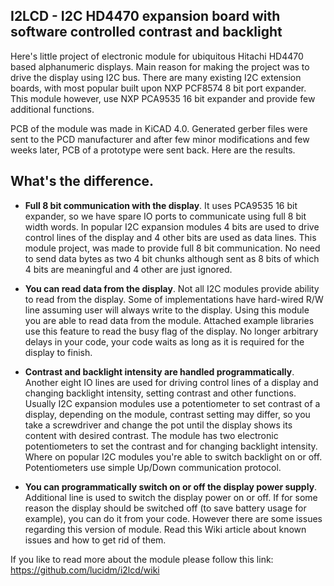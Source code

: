 ## I2LCD - I2C HD4470 expansion board with software controlled contrast and backlight

Here's little project of electronic module for ubiquitous Hitachi HD4470 based
alphanumeric displays. Main reason for making the project was to drive the
display using I2C bus. There are many existing I2C extension boards, with most popular
built upon NXP PCF8574 8 bit port expander. This module however, use NXP PCA9535 16 bit expander and
provide few additional functions.

PCB of the module was made in KiCAD 4.0. Generated gerber
files were sent to the PCD manufacturer and after few minor modifications and
few weeks later, PCB of a prototype were sent back. Here are the results.

## What's the difference.

- **Full 8 bit communication with the display**.
  It uses PCA9535 16 bit expander, so we have spare IO ports to
communicate using full 8 bit width words. In popular I2C expansion modules
4 bits are used to drive control lines of the display and 4 other bits are used
as data lines. This module project, was made to provide full 8 bit communication.
No need to send data bytes as two 4 bit chunks although sent as 8 bits of which
4 bits are meaningful and 4 other are just ignored.

- **You can read data from the display**.
  Not all I2C modules provide ability to read from the display. Some of
implementations have hard-wired R/W line assuming user will always write to the
display. Using this module you are able to read data from the module. Attached example
libraries use this feature to read the busy flag of the display. No longer
arbitrary delays in your code, your code waits as long as it is required for the
display to finish.

- **Contrast and backlight intensity are handled programmatically**.
  Another eight IO lines are used for driving control lines of a display and
changing backlight intensity, setting contrast and other functions.
Usually I2C expansion modules use a potentiometer to set contrast of a
display, depending on the module, contrast setting may differ, so you take
a screwdriver and change the pot until the display shows its content with
desired contrast. The module has two electronic potentiometers to set
the contrast and for changing backlight intensity. Where on popular I2C
modules you're able to switch backlight on or off. Potentiometers use simple
Up/Down communication protocol.


- **You can programmatically switch on or off the display power supply**.
Additional line is used to switch the display power on or off. If for some reason
the display should be switched off (to save battery usage for example), you can
do it from your code. However there are some issues regarding this version of
module. Read this Wiki article about known issues and how to get rid of them.

If you like to read more about the module please follow this link:
https://github.com/lucidm/i2lcd/wiki
